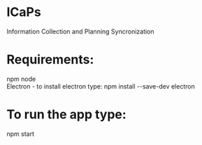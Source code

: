 # ICaPs
Information Collection and Planning Syncronization

# Requirements:
npm
node		
Electron - to install electron type: npm install --save-dev electron


# To run the app type:
npm start

